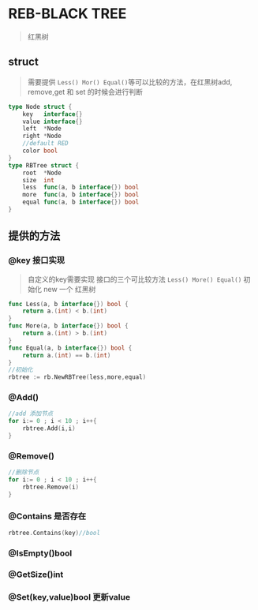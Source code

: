 # REB-BLACK TREE
>红黑树

## struct
>需要提供 `Less() Mor() Equal()`等可以比较的方法，在红黑树add, remove,get 和 set 的时候会进行判断
```go
type Node struct {
	key   interface{}
	value interface{}
	left  *Node
	right *Node
	//default RED
	color bool
}
type RBTree struct {
	root  *Node
	size  int
	less  func(a, b interface{}) bool
	more  func(a, b interface{}) bool
	equal func(a, b interface{}) bool
}
```

## 提供的方法
### @key 接口实现
>自定义的key需要实现 接口的三个可比较方法 `Less() More() Equal()`
>初始化 new 一个 红黑树
```go
func Less(a, b interface{}) bool {
	return a.(int) < b.(int)
}
func More(a, b interface{}) bool {
	return a.(int) > b.(int)
}
func Equal(a, b interface{}) bool {
	return a.(int) == b.(int)
}
//初始化
rbtree := rb.NewRBTree(less,more,equal)
```
### @Add()
```go
//add 添加节点
for i:= 0 ; i < 10 ; i++{
    rbtree.Add(i,i)
}
```
### @Remove()
```go
//删除节点
for i:= 0 ; i < 10 ; i++{
    rbtree.Remove(i)
}
```
### @Contains 是否存在
```go
rbtree.Contains(key)//bool
```
### @IsEmpty()bool
### @GetSize()int
### @Set(key,value)bool 更新value